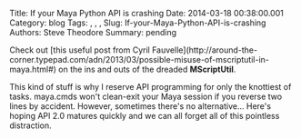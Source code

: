 Title: If your Maya Python API is crashing
Date: 2014-03-18 00:38:00.001
Category: blog
Tags: , , , 
Slug: If-your-Maya-Python-API-is-crashing
Authors: Steve Theodore
Summary: pending

Check out [this useful post from Cyril Fauvelle](http://around-the-
corner.typepad.com/adn/2013/03/possible-misuse-of-mscriptutil-in-maya.html#)
on the ins and outs of the dreaded **MScriptUtil**.  
  
This kind of stuff is why I reserve API programming for only the knottiest of
tasks.  maya.cmds won't clean-exit your Maya session if you reverse two lines
by accident.  However, sometimes there's no alternative...  Here's hoping API
2.0 matures quickly and we can all forget all of this pointless distraction.  
  


